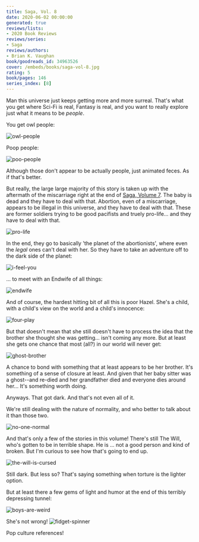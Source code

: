 ```yaml
---
title: Saga, Vol. 8
date: 2020-06-02 00:00:00
generated: true
reviews/lists:
- 2020 Book Reviews
reviews/series:
- Saga
reviews/authors:
- Brian K. Vaughan
book/goodreads_id: 34963526
cover: /embeds/books/saga-vol-8.jpg
rating: 5
book/pages: 146
series_index: [8]
---
```

Man this universe just keeps getting more and more surreal. That's what you get where Sci-Fi is real, Fantasy is real, and you want to really explore just what it means to be *people*.  

You get owl people:  

<!--more-->

![owl-people](/embeds/books/attachments/owl-people.jpg)  

Poop people:  

![poo-people](/embeds/books/attachments/poo-people.jpg)  

Although those don't appear to be actually people, just animated feces. As if that's better.  

But really, the large large majority of this story is taken up with the aftermath of the miscarriage right at the end of [Saga, Volume 7](). The baby is dead and they have to deal with that. Abortion, even of a miscarriage, appears to be illegal in this universe, and they have to deal with that. These are former soldiers trying to be good pacifists and truely pro-life... and they have to deal with that.  

![pro-life](/embeds/books/attachments/pro-life.jpg)  

In the end, they go to basically 'the planet of the abortionists', where even the *legal* ones can't deal with her. So they have to take an adventure off to the dark side of the planet:  

![i-feel-you](/embeds/books/attachments/i-feel-you.jpg)  

... to meet with an Endwife of all things:  

![endwife](/embeds/books/attachments/endwife.jpg)  

And of course, the hardest hitting bit of all this is poor Hazel. She's a child, with a child's view on the world and a child's innocence:  

![four-play](/embeds/books/attachments/four-play.jpg)  

But that doesn't mean that she still doesn't have to process the idea that the brother she thought she was getting... isn't coming any more. But at least she gets one chance that most (all?) in our world will never get:  

![ghost-brother](/embeds/books/attachments/ghost-brother.jpg)  

A chance to bond with something that at least appears to be her brother. It's something of a sense of closure at least. And given that her baby sitter was a ghost--and re-died and her grandfather died and everyone dies around her... It's something worth doing.  

Anyways. That got dark. And that's not even all of it.  

We're still dealing with the nature of normality, and who better to talk about it than those two.  

![no-one-normal](/embeds/books/attachments/no-one-normal.jpg)  

And that's only a few of the stories in this volume! There's still The Will, who's gotten to be in terrible shape. He is ... not a good person and kind of broken. But I'm curious to see how that's going to end up.  

![the-will-is-cursed](/embeds/books/attachments/the-will-is-cursed.jpg)  

Still dark. But less so? That's saying something when torture is the lighter option.  

But at least there a few gems of light and humor at the end of this terribly depressing tunnel:  

![boys-are-weird](/embeds/books/attachments/boys-are-weird.jpg)  

She's not wrong!   ![fidget-spinner](/embeds/books/attachments/fidget-spinner.jpg)[](https://imgbb.com/)  

Pop culture references!
